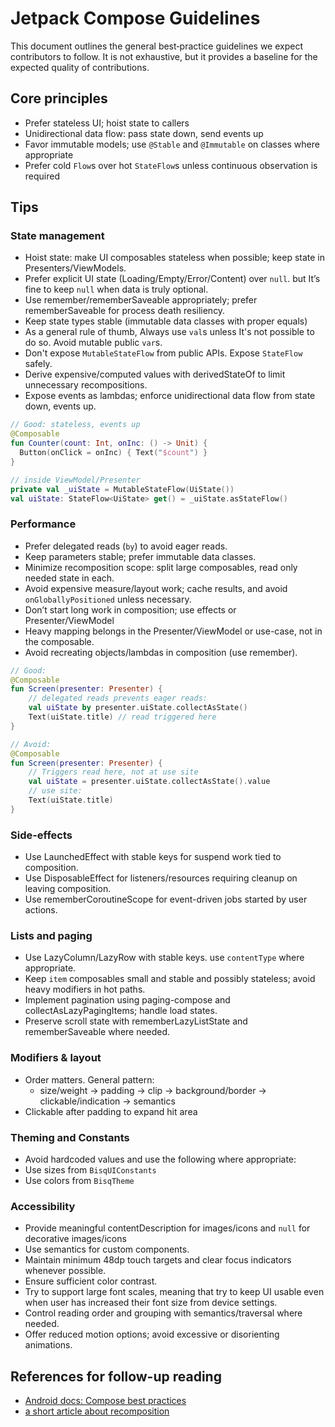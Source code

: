 # Jetpack Compose Guidelines

This document outlines the general best‑practice guidelines we expect contributors to follow. It is not exhaustive, but it provides a baseline for the expected quality of contributions.

## Core principles

- Prefer stateless UI; hoist state to callers
- Unidirectional data flow: pass state down, send events up
- Favor immutable models; use `@Stable` and `@Immutable` on classes where appropriate
- Prefer cold `Flow`s over hot `StateFlow`s unless continuous observation is required

## Tips

### State management

- Hoist state: make UI composables stateless when possible; keep state in Presenters/ViewModels.
- Prefer explicit UI state (Loading/Empty/Error/Content) over `null`. but It’s fine to keep `null` when data is truly optional.
- Use remember/rememberSaveable appropriately; prefer rememberSaveable for process death resiliency.
- Keep state types stable (immutable data classes with proper equals)
- As a general rule of thumb, Always use `val`s unless It's not possible to do so. Avoid mutable public `var`s.
- Don't expose `MutableStateFlow` from public APIs. Expose `StateFlow` safely.
- Derive expensive/computed values with derivedStateOf to limit unnecessary recompositions.
- Expose events as lambdas; enforce unidirectional data flow from state down, events up.

```kotlin
// Good: stateless, events up
@Composable 
fun Counter(count: Int, onInc: () -> Unit) { 
  Button(onClick = onInc) { Text("$count") } 
}
```

```kotlin
// inside ViewModel/Presenter
private val _uiState = MutableStateFlow(UiState())
val uiState: StateFlow<UiState> get() = _uiState.asStateFlow()
```

### Performance

- Prefer delegated reads (`by`) to avoid eager reads.
- Keep parameters stable; prefer immutable data classes.
- Minimize recomposition scope: split large composables, read only needed state in each.
- Avoid expensive measure/layout work; cache results, and avoid `onGloballyPositioned` unless necessary.
- Don’t start long work in composition; use effects or Presenter/ViewModel
- Heavy mapping belongs in the Presenter/ViewModel or use-case, not in the composable.
- Avoid recreating objects/lambdas in composition (use remember).

```kotlin
// Good:
@Composable
fun Screen(presenter: Presenter) {
    // delegated reads prevents eager reads:
    val uiState by presenter.uiState.collectAsState()
    Text(uiState.title) // read triggered here
}

// Avoid:
@Composable
fun Screen(presenter: Presenter) {
    // Triggers read here, not at use site
    val uiState = presenter.uiState.collectAsState().value
    // use site:
    Text(uiState.title)
}
```
  
### Side-effects

- Use LaunchedEffect with stable keys for suspend work tied to composition.
- Use DisposableEffect for listeners/resources requiring cleanup on leaving composition.
- Use rememberCoroutineScope for event-driven jobs started by user actions.

### Lists and paging

- Use LazyColumn/LazyRow with stable keys. use `contentType` where appropriate.
- Keep `item` composables small and stable and possibly stateless; avoid heavy modifiers in hot paths.
- Implement pagination using paging-compose and collectAsLazyPagingItems; handle load states.
- Preserve scroll state with rememberLazyListState and rememberSaveable where needed.

### Modifiers & layout

- Order matters. General pattern:
  - size/weight -> padding -> clip -> background/border -> clickable/indication -> semantics
- Clickable after padding to expand hit area

### Theming and Constants

- Avoid hardcoded values and use the following where appropriate:
- Use sizes from `BisqUIConstants`
- Use colors from `BisqTheme`

### Accessibility

- Provide meaningful contentDescription for images/icons and `null` for decorative images/icons
- Use semantics for custom components.
- Maintain minimum 48dp touch targets and clear focus indicators whenever possible.
- Ensure sufficient color contrast.
- Try to support large font scales, meaning that try to keep UI usable even when user has increased their font size from device settings.
- Control reading order and grouping with semantics/traversal where needed.
- Offer reduced motion options; avoid excessive or disorienting animations.

## References for follow-up reading

- [Android docs: Compose best practices](https://developer.android.com/develop/ui/compose/performance/bestpractices)
- [a short article about recomposition](https://medium.com/@kacper.kalinowski/mastering-recomposition-in-jetpack-compose-284e2ce9f4e1)
